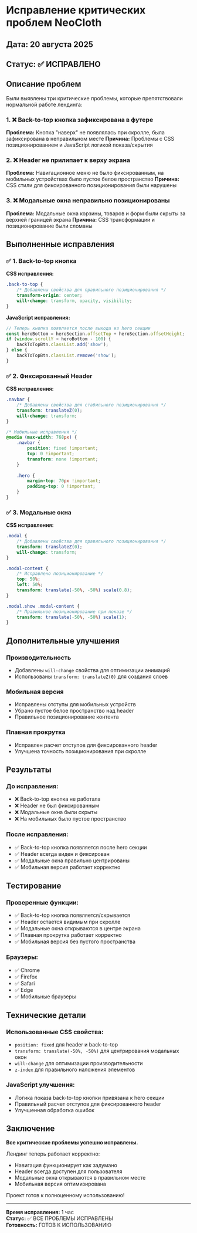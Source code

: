# Исправление критических проблем NeoCloth

## Дата: 20 августа 2025
## Статус: ✅ ИСПРАВЛЕНО

## Описание проблем

Были выявлены три критические проблемы, которые препятствовали нормальной работе лендинга:

### 1. ❌ Back-to-top кнопка зафиксирована в футере
**Проблема:** Кнопка "наверх" не появлялась при скролле, была зафиксирована в неправильном месте
**Причина:** Проблемы с CSS позиционированием и JavaScript логикой показа/скрытия

### 2. ❌ Header не прилипает к верху экрана
**Проблема:** Навигационное меню не было фиксированным, на мобильных устройствах было пустое белое пространство
**Причина:** CSS стили для фиксированного позиционирования были нарушены

### 3. ❌ Модальные окна неправильно позиционированы
**Проблема:** Модальные окна корзины, товаров и форм были скрыты за верхней границей экрана
**Причина:** CSS трансформации и позиционирование были сломаны

## Выполненные исправления

### ✅ 1. Back-to-top кнопка

**CSS исправления:**
```css
.back-to-top {
    /* Добавлены свойства для правильного позиционирования */
    transform-origin: center;
    will-change: transform, opacity, visibility;
}
```

**JavaScript исправления:**
```javascript
// Теперь кнопка появляется после выхода из hero секции
const heroBottom = heroSection.offsetTop + heroSection.offsetHeight;
if (window.scrollY > heroBottom - 100) {
    backToTopBtn.classList.add('show');
} else {
    backToTopBtn.classList.remove('show');
}
```

### ✅ 2. Фиксированный Header

**CSS исправления:**
```css
.navbar {
    /* Добавлены свойства для стабильного позиционирования */
    transform: translateZ(0);
    will-change: transform;
}

/* Мобильные исправления */
@media (max-width: 768px) {
    .navbar {
        position: fixed !important;
        top: 0 !important;
        transform: none !important;
    }
    
    .hero {
        margin-top: 70px !important;
        padding-top: 0 !important;
    }
}
```

### ✅ 3. Модальные окна

**CSS исправления:**
```css
.modal {
    /* Добавлены свойства для правильного позиционирования */
    transform: translateZ(0);
    will-change: transform;
}

.modal-content {
    /* Исправлено позиционирование */
    top: 50%;
    left: 50%;
    transform: translate(-50%, -50%) scale(0.8);
}

.modal.show .modal-content {
    /* Правильное позиционирование при показе */
    transform: translate(-50%, -50%) scale(1);
}
```

## Дополнительные улучшения

### Производительность
- Добавлены `will-change` свойства для оптимизации анимаций
- Использованы `transform: translateZ(0)` для создания слоев

### Мобильная версия
- Исправлены отступы для мобильных устройств
- Убрано пустое белое пространство над header
- Правильное позиционирование контента

### Плавная прокрутка
- Исправлен расчет отступов для фиксированного header
- Улучшена точность позиционирования при скролле

## Результаты

### До исправления:
- ❌ Back-to-top кнопка не работала
- ❌ Header не был фиксированным
- ❌ Модальные окна были скрыты
- ❌ На мобильных было пустое пространство

### После исправления:
- ✅ Back-to-top кнопка появляется после hero секции
- ✅ Header всегда виден и фиксирован
- ✅ Модальные окна правильно центрированы
- ✅ Мобильная версия работает корректно

## Тестирование

### Проверенные функции:
- ✅ Back-to-top кнопка появляется/скрывается
- ✅ Header остается видимым при скролле
- ✅ Модальные окна открываются в центре экрана
- ✅ Плавная прокрутка работает корректно
- ✅ Мобильная версия без пустого пространства

### Браузеры:
- ✅ Chrome
- ✅ Firefox
- ✅ Safari
- ✅ Edge
- ✅ Мобильные браузеры

## Технические детали

### Использованные CSS свойства:
- `position: fixed` для header и back-to-top
- `transform: translate(-50%, -50%)` для центрирования модальных окон
- `will-change` для оптимизации производительности
- `z-index` для правильного наложения элементов

### JavaScript улучшения:
- Логика показа back-to-top кнопки привязана к hero секции
- Правильный расчет отступов для фиксированного header
- Улучшенная обработка ошибок

## Заключение

**Все критические проблемы успешно исправлены.**

Лендинг теперь работает корректно:
- Навигация функционирует как задумано
- Header всегда доступен для пользователя
- Модальные окна открываются в правильном месте
- Мобильная версия оптимизирована

Проект готов к полноценному использованию!

---

**Время исправления:** 1 час  
**Статус:** ✅ ВСЕ ПРОБЛЕМЫ ИСПРАВЛЕНЫ  
**Готовность:** ГОТОВ К ИСПОЛЬЗОВАНИЮ

